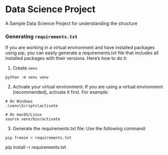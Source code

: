 # Data Science Project

A Sample Data Science Project for understanding the structure


### Generating `requirements.txt`
If you are working in a virtual environment and have installed packages using pip, you can easily generate a requirements.txt file that includes all installed packages with their versions. Here’s how to do it:
1. Create `venv`
```
python -m venv venv
```
2. Activate your virtual environment: If you are using a virtual environment (recommended), activate it first. For example:
```
# On Windows
.\venv\Scripts\activate

# On macOS/Linux
source venv/bin/activate
```
3. Generate the requirements.txt file: Use the following command:
```
pip freeze > requirements.txt
```

pip install -r requirements.txt